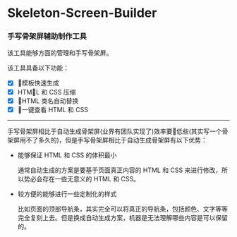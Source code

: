 # Skeleton-Screen-Builder

### 手写骨架屏辅助制作工具

该工具能够方面的管理和手写骨架屏。

该工具具备以下功能：

- [x] 模板快速生成
- [x] HTML 和 CSS 压缩
- [x] HTML 类名自动替换
- [x] 一键查看 HTML 和 CSS

---

手写骨架屏相比于自动生成骨架屏(业界有团队实现了)效率要低些(其实写一个骨架屏用不了多久的)，但是手写骨架屏相比于自动生成骨架屏有以下优势：

- 能够保证 HTML 和 CSS 的体积最小
    
    通常自动生成的方案是要基于页面真正内容的 HTML 和 CSS 来进行修改，所以势必会存在一些无意义的 HTML 和 CSS。

- 较方便的能够进行一些定制化的样式

    比如页面的顶部导航条，其实完全可以将真正的导航条，包括颜色、文字等等完全复刻上去。但是换成自动生成方案，机器是无法理解哪些内容是可以保留的。
